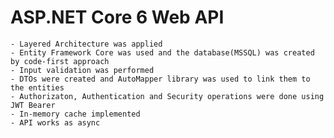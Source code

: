 # ASP.NET Core 6 Web API

    - Layered Architecture was applied
    - Entity Framework Core was used and the database(MSSQL) was created by code-first approach
    - Input validation was performed
    - DTOs were created and AutoMapper library was used to link them to the entities
    - Authorizaton, Authentication and Security operations were done using JWT Bearer
    - In-memory cache implemented
    - API works as async
